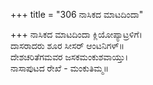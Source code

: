 +++
title = "306 ನಾಸಿಕದ ಮಾಟದಿಂದಾ"

+++
ನಾಸಿಕದ ಮಾಟದಿಂದಾ ಕ್ಲಿಯೋಪ್ಯಾಟ್ರಳಿಗೆ।  
ದಾಸರಾದರು ಶೂರ ಸೀಸರ್ ಆಂಟನಿಗಳ್॥  
ದೇಶಚರಿತೆಗಮವರ ಜಸಕಮಂಕುಶವಾಯ್ತು।  
ನಾಸಾಪುಟದ ರೇಖೆ - ಮಂಕುತಿಮ್ಮ॥  
